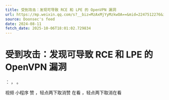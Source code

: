 ```yaml
---
title: 受到攻击：发现可导致 RCE 和 LPE 的 OpenVPN 漏洞
url: https://mp.weixin.qq.com/s?__biz=MzAxMjYyMzkwOA==&mid=2247512276&idx=2&sn=454b2f64b6be47ee6a3bcda68dcc1f54
source: Doonsec's feed
date: 2024-08-11
fetch_date: 2025-10-06T18:01:02.729834
---
```


# 受到攻击：发现可导致 RCE 和 LPE 的 OpenVPN 漏洞

：
，
。

视频
小程序
赞
，轻点两下取消赞
在看
，轻点两下取消在看